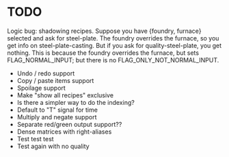# TODO

Logic bug: shadowing recipes.
Suppose you have {foundry, furnace} selected and ask for steel-plate.
The foundry overrides the furnace, so you get info on steel-plate-casting.
But if you ask for quality-steel-plate, you get nothing.  This is because
the foundry overrides the furnace, but sets FLAG_NORMAL_INPUT; but there is
no FLAG_ONLY_NOT_NORMAL_INPUT.

* Undo / redo support
* Copy / paste items support
* Spoilage support
* Make "show all recipes" exclusive
* Is there a simpler way to do the indexing?
* Default to "T" signal for time
* Multiply and negate support
* Separate red/green output support??
* Dense matrices with right-aliases
* Test test test
* Test again with no quality